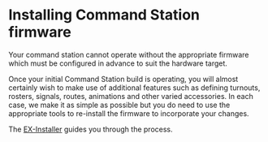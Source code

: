 # Installing Command Station firmware

Your command station cannot operate without the appropriate firmware which must be configured in advance to suit the hardware target.

Once your initial Command Station build is operating, you will almost certainly wish to make use of additional features such as defining turnouts, rosters, signals, routes, animations and other varied accessories. In each case, we make it as simple as possible but you do need to use the appropriate tools to re-install the firmware to incorporate your changes.

The [EX-Installer](/installer/01-installer.md) guides you through the process.
